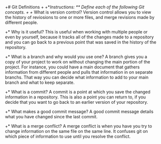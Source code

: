 +# Git Definitions
 +
 +**Instructions: ** Define each of the following Git concepts.
 +
 +* What is version control? Version control allows you to view the history of reviosions to one or more files, and merge revisions made by different people. 

 +* Why is it useful? This is useful when working with multiple people or even by yourself, because it tracks all of the changes made to a repository and you can go back to a previous point that was saved in the history of the repository. 

 +* What is a branch and why would you use one? A branch gives you a copy of your project to work on without changing the main portion of the project. For instance, you could have a main document that gathers information from different people and pulls that information in on separate branchs. That way you can decide what information to add to your main branch and what to keep separate.

 +* What is a commit? A commit is a point at which you save the changed information in a repository. This is also a point you can return to, if you decide that you want to go back to an earlier version of your repository. 

 +* What makes a good commit message? A good commit message details what you have changed since the last commit.

 +* What is a merge conflict? A merge conflict is when you have you try to change information on the same file on the same line. It confuses git on which piece of information to use until you resolve the conflict. 